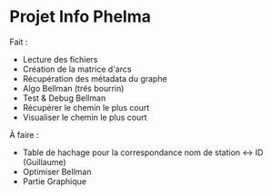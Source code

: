 # Projet Info Phelma

Fait :
- Lecture des fichiers
- Création de la matrice d'arcs
- Récupération des métadata du graphe
- Algo Bellman (trés bourrin)
- Test & Debug Bellman
- Récupérer le chemin le plus court
- Visualiser le chemin le plus court

À faire :
- Table de hachage pour la correspondance nom de station <-> ID (Guillaume)
- Optimiser Bellman
- Partie Graphique
